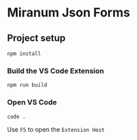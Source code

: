 # Miranum Json Forms

## Project setup
```shell
npm install
```

### Build the VS Code Extension
```shell
npm run build
```

### Open VS Code
```shell
code .
```

Use `F5` to open the `Extension Host`
